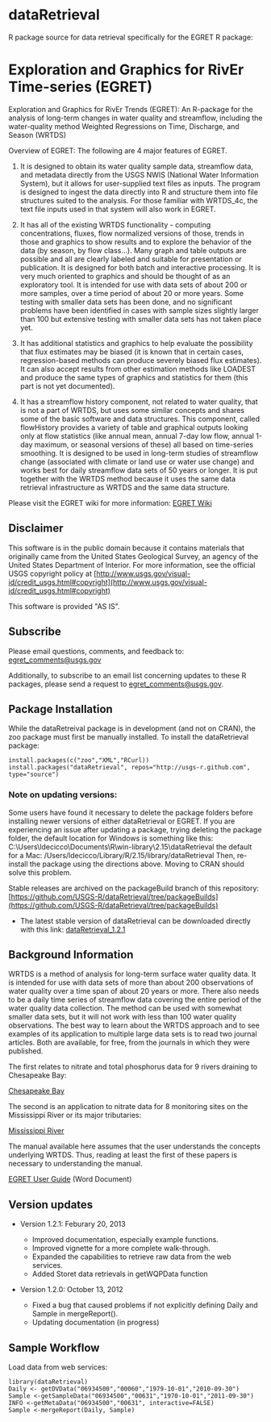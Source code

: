 dataRetrieval
=============

R package source for data retrieval specifically for the EGRET R package:

Exploration and Graphics for RivEr Time-series (EGRET)
=============

Exploration and Graphics for RivEr Trends (EGRET): 
An R-package for the analysis of long-term changes in water quality and streamflow, 
including the water-quality method Weighted Regressions on Time, Discharge, and Season (WRTDS)

Overview of EGRET:  The following are 4 major features of EGRET.

1.  It is designed to obtain its water quality sample data, streamflow data, and metadata directly from the USGS NWIS (National Water Information System), but it allows for user-supplied text files as inputs.  The program is designed to ingest the data directly into R and structure them into file structures suited to the analysis.  For those familiar with WRTDS_4c, the text file inputs used in that system will also work in EGRET.

2.  It has all of the existing WRTDS functionality - computing concentrations, fluxes, flow normalized versions of those, trends in those and graphics to show results and to explore the behavior of the data (by season, by flow class...). Many graph and table outputs are possible and all are clearly labeled and suitable for presentation or publication.  It is designed for both batch and interactive processing.  It is very much oriented to graphics and should be thought of as an exploratory tool.  It is intended for use with data sets of about 200 or more samples, over a time period of about 20 or more years.  Some testing with smaller data sets has been done, and no significant problems have been identified in cases with sample sizes slightly larger than 100 but extensive testing with smaller data sets has not taken place yet.

3. It has additional statistics and graphics to help evaluate the possibility that flux estimates may be biased (it is known that in certain cases, regression-based methods can produce severely biased flux estimates).  It can also accept results from other estimation methods like LOADEST and produce the same types of graphics and statistics for them (this part is not yet documented).

4. It has a streamflow history component, not related to water quality, that is not a part of WRTDS, but uses some similar concepts and shares some of the basic software and data structures.  This component, called flowHistory provides a variety of table and graphical outputs looking only at flow statistics (like annual mean, annual 7-day low flow, annual 1-day maximum, or seasonal versions of these) all based on time-series smoothing.  It is designed to be used in long-term studies of streamflow change (associated with climate or land use or water use change) and works best for daily streamflow data sets of 50 years or longer.   It is put together with the WRTDS method because it uses the same data retrieval infrastructure as WRTDS and the same data structure.  

Please visit the EGRET wiki for more information:
[EGRET Wiki](https://github.com/USGS-R/EGRET/wiki)

Disclaimer
----------
This software is in the public domain because it contains materials that originally came from the United States Geological Survey, an agency of the United States Department of Interior. For more information, see the official USGS copyright policy at [http://www.usgs.gov/visual-id/credit_usgs.html#copyright](http://www.usgs.gov/visual-id/credit_usgs.html#copyright)

This software is provided "AS IS".

Subscribe
---------
Please email questions, comments, and feedback to: 
egret_comments@usgs.gov

Additionally, to subscribe to an email list concerning updates to these R packages, please send a request to egret_comments@usgs.gov.

Package Installation
---------------------------------
While the dataRetreival package is in development (and not on CRAN), the zoo package must first be manually installed. To install the dataRetrieval package:

	install.packages(c("zoo","XML","RCurl))
	install.packages("dataRetrieval", repos="http://usgs-r.github.com", type="source")
	
### Note on updating versions:
Some users have found it necessary to delete the package folders before installing newer versions of either dataRetrieval or EGRET.  If you are experiencing an issue after updating a package, trying deleting the package folder, the default location for Windows is something like this:
C:\Users\ldecicco\Documents\R\win-library\2.15\dataRetrieval
the default for a Mac:
/Users/ldecicco/Library/R/2.15/library/dataRetrieval
Then, re-install the package using the directions above.  Moving to CRAN should solve this problem.

Stable releases are archived on the packageBuild branch of this repository: [https://github.com/USGS-R/dataRetrieval/tree/packageBuilds](https://github.com/USGS-R/dataRetrieval/tree/packageBuilds)

* The latest stable version of dataRetrieval can be downloaded directly with this link:
[dataRetrieval_1.2.1](https://github.com/USGS-R/dataRetrieval/blob/packageBuilds/dataRetrieval_1.2.1.tar.gz?raw=true)


Background Information
----------------------

WRTDS is a method of analysis for long-term surface water quality data.  It is intended for use with data sets of more than about 200 observations of water quality over a time span of about 20 years or more.  There also needs to be a daily time series of streamflow data covering the entire period of the water quality data collection.  The method can be used with somewhat smaller data sets, but it will not work with less than 100 water quality observations.  The best way to learn about the WRTDS approach and to see examples of its application to multiple large data sets is to read two journal articles.  Both are available, for free, from the journals in which they were published.

The first relates to nitrate and total phosphorus data for 9 rivers draining to Chesapeake Bay:

[Chesapeake Bay](http://onlinelibrary.wiley.com/doi/10.1111/j.1752-1688.2010.00482.x/full)

The second is an application to nitrate data for 8 monitoring sites on the Mississippi River or its major tributaries:

[Mississippi River](http://pubs.acs.org/doi/abs/10.1021/es201221s)

The manual available here assumes that the user understands the concepts underlying WRTDS.  Thus, reading at least the first of these papers is necessary to understanding the manual.

[EGRET User Guide](https://github.com/USGS-R/dataRetrieval/raw/Documentation/EGRET%20manual_4.doc) (Word Document)

Version updates
---------------
* Version 1.2.1:	Feburary 20, 2013

	* Improved documentation, especially example functions.
	* Improved vignette for a more complete walk-through.
	* Expanded the capabilities to retrieve raw data from the web services.
	* Added Storet data retrievals in getWQPData function

* Version 1.2.0:	October 13, 2012

	* Fixed a bug that caused problems if not explicitly defining Daily and Sample in mergeReport().
	* Updating documentation (in progress)

Sample Workflow
---------------

Load data from web services:

	library(dataRetrieval)
	Daily <- getDVData("06934500","00060","1979-10-01","2010-09-30")
	Sample <-getSampleData("06934500","00631","1970-10-01","2011-09-30")
	INFO <-getMetaData("06934500","00631", interactive=FALSE)
	Sample <-mergeReport(Daily, Sample)

